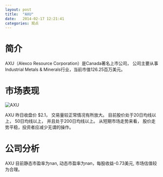 ```yaml
---
layout: post
title:  "AXU"
date:   2014-02-17 12:21:41
categories: 观点
---
```


# 简介
AXU（Alexco Resource Corporation）是Canada著名上市公司，
公司主要从事Industrial Metals & Minerals行业，当前市值126.25百万美元。

# 市场表现

![AXU](http://finviz.com/chart.ashx?t=AXU&ty=c&ta=1&p=d&s=l)

AXU 昨日收盘价 $2.1，
交易量较正常情况有所放大。
目前股价处于20日均线以上，
50日均线以上，
并且处于200日均线以上。
从短期市场走势来看，
股价走势平稳，投资者应减少无谓的操作。

# 公司分析
AXU 目前静态市盈率为nan, 动态市盈率为nan，每股收益-0.73美元,
市场估值较为合理。
